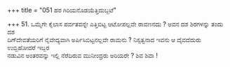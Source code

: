 +++
title = "051 ಹರ ಗಿರಿಯನೊಡಯೆತ್ತಿದುಬ್ಬಟೆ"

+++
51. ಒಮ್ಮೆಗೇ ಕೈಲಾಸ ಪರ್ವತವನ್ನೇ ಎತ್ತಿಬಿಟ್ಟ ಆಟೋಪಲ್ಲವೇ ರಾವಣನದು ? ಅವನ ದಶ ಶಿರಗಳನ್ನು ತಂದು ದಶ   
ದಿಗ್‍ದೇವತೆಯರಿಗೆ ನೈವೇದ್ಯವಾಗಿ ಅರ್ಪಿಸಿಬಿಟ್ಟನಲ್ಲವೇ ರಾಮನು ? ನಿಸ್ಸತ್ವನಾದ ಇವನು ಆ ದೈವದೆದುರು ಉಬ್ಬಿಹೋದರೆ ಇಬ್ಬರ  
ನಡುವಿನ ಅಂತರವನ್ನು ಇಲ್ಲಿ ನೆರೆದಿರುವ ಮುನೀಂದ್ರರು ಅರಿಯರೇ ? ಶಿವ ಶಿವಾ !